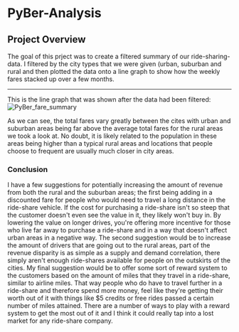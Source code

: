 # PyBer-Analysis
## Project Overview
The goal of this prject was to create a filtered summary of our ride-sharing-data. I filtered by the city types that we were given (urban, suburban and rural and then plotted the data onto a line graph to show how the weekly fares stacked up over a few months.

---

This is the line graph that was shown after the data had been filtered:
![PyBer_fare_summary](https://user-images.githubusercontent.com/71742174/97833898-15bb3b80-1c9c-11eb-956f-39f1452c8852.png)

As we can see, the total fares vary greatly between the cites with urban and suburban areas being far above the average total fares for the rural areas we took a look at. No doubt, it is likely related to the population in these areas being higher than a typical rural areas and locations that people choose to frequent are usually much closer in city areas.

### Conclusion
I have a few suggestions for potentially increasing the amount of revenue from both the rural and the suburban areas; the first being adding in a discounted fare for people who would need to travel a long distance in the ride-share vehicle. If the cost for purchasing a ride-share isn't so steep that the customer doesn't even see the value in it, they likely won't buy in. By lowering the value on longer drives, you're offering more incentive for those who live far away to purchase a ride-share and in a way that doesn't affect urban areas in a negative way. The second suggestion would be to increase the amount of drivers that are going out to the rural areas, part of the revenue disparity is as simple as a supply and demand correlation, there simply aren't enough ride-shares available for people on the outskirts of the cities. My final suggestion would be to offer some sort of reward system to the customers based on the amount of miles that they travel in a ride-share, similar to airline miles. That way people who do have to travel further in a ride-share and therefore spend more money, feel like they're getting their worth out of it with things like $5 credits or free rides passed a certain number of miles attained. There are a number of ways to play with a reward system to get the most out of it and I think it could really tap into a lost market for any ride-share company.
